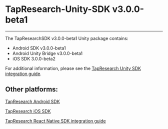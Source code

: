 # TapResearch-Unity-SDK v3.0.0-beta1
---

The TapResearchSDK v3.0.0-beta1 Unity package contains:
* Android SDK v3.0.0-beta1
* Android Unity Bridge v3.0.0-beta1
* iOS SDK 3.0.0-beta2

For additional information, please see the [TapResearch Unity SDK integration guide](https://supply-docs.tapresearch.com/docs/unity-integration).

## Other platforms:

[TapResearch Android SDK](https://supply-docs.tapresearch.com/docs/android-integration)  

[TapResearch iOS SDK](https://supply-docs.tapresearch.com/docs/ios-integration)  

[TapResearch React Native SDK integration guide](https://supply-docs.tapresearch.com/docs/react-integration)

